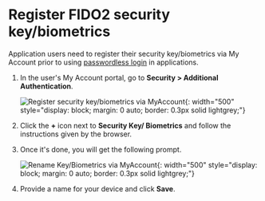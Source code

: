 # Register FIDO2 security key/biometrics

Application users need to register their security key/biometrics via My Account prior to using [passwordless login]({{base_path}}/guides/authentication/passwordless-login/add-passwordless-login-with-fido/) in applications.


1. In the user's My Account portal, go to **Security > Additional Authentication**.

    ![Register security key/biometrics via MyAccount]({{base_path}}/assets/img/guides/passwordless/fido2/register-security-key-via-myaccount.png){: width="500" style="display: block; margin: 0 auto; border: 0.3px solid lightgrey;"}

2. Click the **+** icon next to **Security Key/ Biometrics** and follow the instructions given by the browser.

3. Once it's done, you will get the following prompt.

    ![Rename Key/Biometrics via MyAccount]({{base_path}}/assets/img/guides/passwordless/fido2/rename-security-key-via-myaccount.png){: width="500" style="display: block; margin: 0 auto; border: 0.3px solid lightgrey;"}

4. Provide a name for your device and click **Save**.